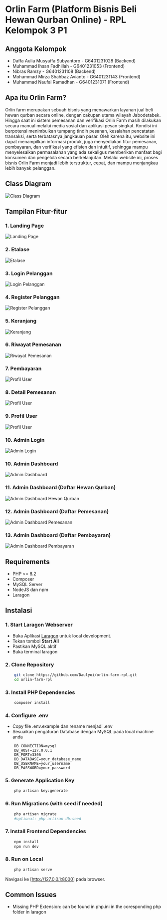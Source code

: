 # Orlin Farm (Platform Bisnis Beli Hewan Qurban Online) - RPL Kelompok 3 P1

## Anggota Kelompok
* Daffa Aulia Musyaffa Subyantoro - G6401231028 (Backend)
* Muhammad Ihsan Fadhillah - G6401231053 (Frontend)
* Nibras Ramzy - G6401231108 (Backend)
* Mohammad Mirza Shahbaz Avianto - G6401231143 (Frontend)
* Muhammad Naufal Ramadhan - G6401231071 (Frontend)

## Apa itu Orlin Farm?
Orlin farm merupakan sebuah bisnis yang menawarkan layanan jual beli hewan qurban secara online, dengan cakupan utama wilayah Jabodetabek. Hingga saat ini sistem pemesanan dan verifikasi Orlin Farm masih dilakukan secara manual melalui media sosial dan aplikasi pesan singkat. Kondisi ini berpotensi menimbulkan tumpang tindih pesanan, kesalahan pencatatan transaksi, serta terbatasnya jangkauan pasar. Oleh karena itu, website ini dapat menampilkan informasi produk, juga menyediakan fitur pemesanan, pembayaran, dan verifikasi yang efisien dan intuitif, sehingga mampu menyelesaikan permasalahan yang ada sekaligus memberikan manfaat bagi konsumen dan pengelola secara berkelanjutan. Melalui website ini, proses bisnis Orlin Farm menjadi lebih terstruktur, cepat, dan mampu menjangkau lebih banyak pelanggan.

## Class Diagram
![Class Diagram](documentation/ClassDiagram.png)

## Tampilan Fitur-fitur
### 1. Landing Page
![Landing Page](documentation/LandingPage.png)
### 2. Etalase
![Etalase](documentation/Etalase.png)
### 3. Login Pelanggan
![Login Pelanggan](documentation/UserLogin.png)
### 4. Register Pelanggan
![Register Pelanggan](documentation/UserRegister.png)
### 5. Keranjang
![Keranjang](documentation/Keranjang.png)
### 6. Riwayat Pemesanan
![Riwayat Pemesanan](documentation/RiwayatPemesanan.png)
### 7. Pembayaran
![Profil User](documentation/Pembayaran.png)
### 8. Detail Pemesanan
![Profil User](documentation/DetailPemesanan.png)
### 9. Profil User
![Profil User](documentation/UserProfil.png)
### 10. Admin Login
![Admin Login](documentation/AdminLogin.png)
### 10. Admin Dashboard
![Admin Dashboard](documentation/AdminDashboard1.png)
### 11. Admin Dashboard (Daftar Hewan Qurban)
![Admin Dashboard Hewan Qurban](documentation/AdminHewanQurbanList.png)
### 12. Admin Dashboard (Daftar Pemesanan)
![Admin Dashboard Pemesanan](documentation/AdminPemesananCreate.png)
### 13. Admin Dashboard (Daftar Pembayaran)
![Admin Dashboard Pembayaran](documentation/AdminPembayaranList.png)

## Requirements
* PHP >= 8.2
* Composer
* MySQL Server
* NodeJS dan npm
* Laragon

## Instalasi
### 1. Start Laragon Webserver
* Buka Aplikasi [Laragon](https://laragon.org/) untuk local development.
* Tekan tombol **Start All**
* Pastikan MySQL aktif
* Buka terminal laragon
### 2. Clone Repository
```bash
    git clone https://github.com/Daulyoi/orlin-farm-rpl.git
    cd orlin-farm-rpl
```
### 3. Install PHP Dependencies
```bash
    composer install
```
### 4. Configure .env
* Copy file .env.example dan rename menjadi .env 
* Sesuaikan pengaturan Database dengan MySQL pada local machine anda 
```dotenv
    DB_CONNECTION=mysql
    DB_HOST=127.0.0.1
    DB_PORT=3306
    DB_DATABASE=your_database_name
    DB_USERNAME=your_username
    DB_PASSWORD=your_password
```
### 5. Generate Application Key
```bash
    php artisan key:generate
```
### 6. Run Migrations (with seed if needed)
```bash
    php artisan migrate
    #optional: php artisan db:seed
```
### 7. Install Frontend Dependencies
```bash
    npm install
    npm run dev
```
### 8. Run on Local
```bash
    php artisan serve
```
Navigasi ke [http://127.0.0.1:8000] pada browser.

## Common Issues
* Missing PHP Extension: can be found in php.ini in the coresponding php folder in laragon
